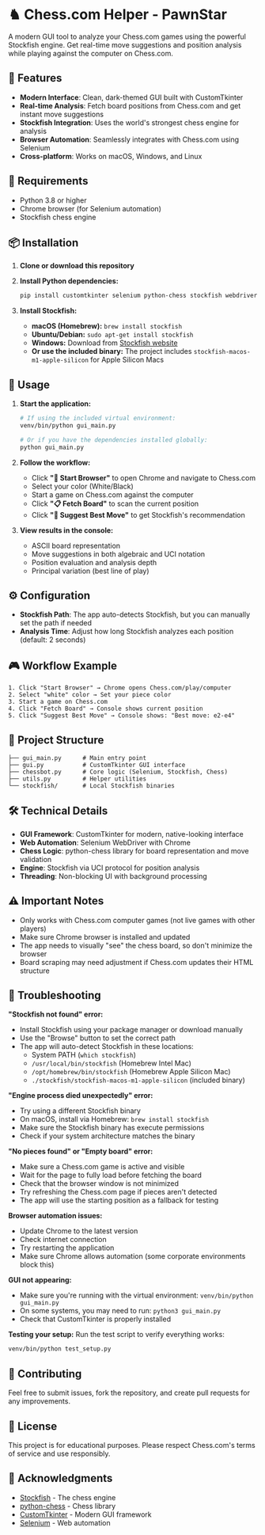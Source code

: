 # ♞ Chess.com Helper - PawnStar

A modern GUI tool to analyze your Chess.com games using the powerful Stockfish engine. Get real-time move suggestions and position analysis while playing against the computer on Chess.com.

## 🌟 Features

- **Modern Interface**: Clean, dark-themed GUI built with CustomTkinter
- **Real-time Analysis**: Fetch board positions from Chess.com and get instant move suggestions
- **Stockfish Integration**: Uses the world's strongest chess engine for analysis
- **Browser Automation**: Seamlessly integrates with Chess.com using Selenium
- **Cross-platform**: Works on macOS, Windows, and Linux

## 🔧 Requirements

- Python 3.8 or higher
- Chrome browser (for Selenium automation)
- Stockfish chess engine

## 📦 Installation

1. **Clone or download this repository**

2. **Install Python dependencies:**
   ```bash
   pip install customtkinter selenium python-chess stockfish webdriver-manager
   ```

3. **Install Stockfish:**
   - **macOS (Homebrew):** `brew install stockfish`
   - **Ubuntu/Debian:** `sudo apt-get install stockfish`  
   - **Windows:** Download from [Stockfish website](https://stockfishchess.org/download/)
   - **Or use the included binary:** The project includes `stockfish-macos-m1-apple-silicon` for Apple Silicon Macs

## 🚀 Usage

1. **Start the application:**
   ```bash
   # If using the included virtual environment:
   venv/bin/python gui_main.py
   
   # Or if you have the dependencies installed globally:
   python gui_main.py
   ```

2. **Follow the workflow:**
   - Click **"🚀 Start Browser"** to open Chrome and navigate to Chess.com
   - Select your color (White/Black) 
   - Start a game on Chess.com against the computer
   - Click **"📋 Fetch Board"** to scan the current position
   - Click **"🧠 Suggest Best Move"** to get Stockfish's recommendation

3. **View results in the console:**
   - ASCII board representation
   - Move suggestions in both algebraic and UCI notation  
   - Position evaluation and analysis depth
   - Principal variation (best line of play)

## ⚙️ Configuration

- **Stockfish Path**: The app auto-detects Stockfish, but you can manually set the path if needed
- **Analysis Time**: Adjust how long Stockfish analyzes each position (default: 2 seconds)

## 🎮 Workflow Example

```
1. Click "Start Browser" → Chrome opens Chess.com/play/computer
2. Select "white" color → Set your piece color  
3. Start a game on Chess.com
4. Click "Fetch Board" → Console shows current position
5. Click "Suggest Best Move" → Console shows: "Best move: e2-e4"
```

## 📁 Project Structure

```
├── gui_main.py      # Main entry point
├── gui.py           # CustomTkinter GUI interface  
├── chessbot.py      # Core logic (Selenium, Stockfish, Chess)
├── utils.py         # Helper utilities
└── stockfish/       # Local Stockfish binaries
```

## 🛠️ Technical Details

- **GUI Framework**: CustomTkinter for modern, native-looking interface
- **Web Automation**: Selenium WebDriver with Chrome
- **Chess Logic**: python-chess library for board representation and move validation
- **Engine**: Stockfish via UCI protocol for position analysis
- **Threading**: Non-blocking UI with background processing

## ⚠️ Important Notes

- Only works with Chess.com computer games (not live games with other players)
- Make sure Chrome browser is installed and updated
- The app needs to visually "see" the chess board, so don't minimize the browser
- Board scraping may need adjustment if Chess.com updates their HTML structure

## 🐛 Troubleshooting

**"Stockfish not found" error:**
- Install Stockfish using your package manager or download manually
- Use the "Browse" button to set the correct path
- The app will auto-detect Stockfish in these locations:
  - System PATH (`which stockfish`)
  - `/usr/local/bin/stockfish` (Homebrew Intel Mac)
  - `/opt/homebrew/bin/stockfish` (Homebrew Apple Silicon Mac)
  - `./stockfish/stockfish-macos-m1-apple-silicon` (included binary)

**"Engine process died unexpectedly" error:**
- Try using a different Stockfish binary
- On macOS, install via Homebrew: `brew install stockfish`
- Make sure the Stockfish binary has execute permissions
- Check if your system architecture matches the binary

**"No pieces found" or "Empty board" error:**
- Make sure a Chess.com game is active and visible
- Wait for the page to fully load before fetching the board
- Check that the browser window is not minimized
- Try refreshing the Chess.com page if pieces aren't detected
- The app will use the starting position as a fallback for testing

**Browser automation issues:**
- Update Chrome to the latest version
- Check internet connection
- Try restarting the application
- Make sure Chrome allows automation (some corporate environments block this)

**GUI not appearing:**
- Make sure you're running with the virtual environment: `venv/bin/python gui_main.py`
- On some systems, you may need to run: `python3 gui_main.py`
- Check that CustomTkinter is properly installed

**Testing your setup:**
Run the test script to verify everything works:
```bash
venv/bin/python test_setup.py
```

## 🤝 Contributing

Feel free to submit issues, fork the repository, and create pull requests for any improvements.

## 📄 License

This project is for educational purposes. Please respect Chess.com's terms of service and use responsibly.

## 🙏 Acknowledgments

- [Stockfish](https://stockfishchess.org/) - The chess engine
- [python-chess](https://python-chess.readthedocs.io/) - Chess library  
- [CustomTkinter](https://customtkinter.tomschimansky.com/) - Modern GUI framework
- [Selenium](https://selenium.dev/) - Web automation